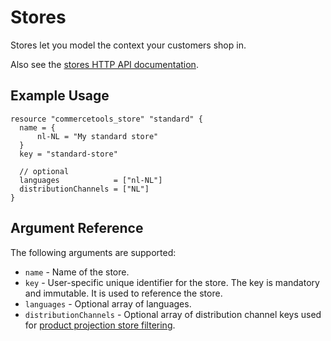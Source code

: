 # Stores

Stores let you model the context your customers shop in.

Also see the [stores HTTP API documentation][commercetool-stores].

## Example Usage

```hcl
resource "commercetools_store" "standard" {
  name = {
      nl-NL = "My standard store"
  }
  key = "standard-store"

  // optional
  languages            = ["nl-NL"]
  distributionChannels = ["NL"]
}
```

## Argument Reference

The following arguments are supported:

* `name` - Name of the store.
* `key`  - User-specific unique identifier for the store. The key is mandatory and immutable. It is used to reference the store.
* `languages` - Optional array of languages.
* `distributionChannels` - Optional array of distribution channel keys used for [product projection store filtering](https://docs.commercetools.com/http-api-projects-productProjections#prices-beta).


[commercetool-stores]: https://docs.commercetools.com/http-api-projects-stores.html
